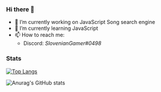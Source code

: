 ### Hi there 👋

- 🔭 I’m currently working on JavaScript Song search engine
- 🌱 I’m currently learning JavaScript
- 📫 How to reach me: 
   - Discord: *SlovenianGamer#0498*
 
### Stats

[![Top Langs](https://github-readme-stats.vercel.app/api/top-langs/?username=RealSlovenianGamer&layout=compact)](https://github.com/anuraghazra/github-readme-stats)

![Anurag's GitHub stats](https://github-readme-stats.vercel.app/api?username=RealSlovenianGamer&show_icons=true&theme=radical&hide=prs,contribs)
